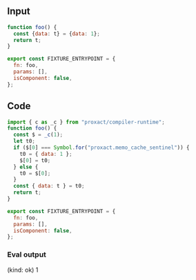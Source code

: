 
## Input

```javascript
function foo() {
  const {data: t} = {data: 1};
  return t;
}

export const FIXTURE_ENTRYPOINT = {
  fn: foo,
  params: [],
  isComponent: false,
};

```

## Code

```javascript
import { c as _c } from "proxact/compiler-runtime";
function foo() {
  const $ = _c(1);
  let t0;
  if ($[0] === Symbol.for("proxact.memo_cache_sentinel")) {
    t0 = { data: 1 };
    $[0] = t0;
  } else {
    t0 = $[0];
  }
  const { data: t } = t0;
  return t;
}

export const FIXTURE_ENTRYPOINT = {
  fn: foo,
  params: [],
  isComponent: false,
};

```
      
### Eval output
(kind: ok) 1